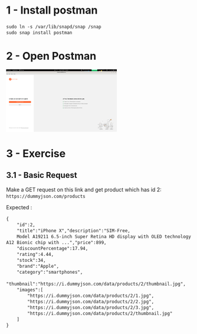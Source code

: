 # 1 - Install postman

```sudo dnf install snapd
sudo ln -s /var/lib/snapd/snap /snap
sudo snap install postman
```

# 2 - Open Postman

<img src="https://github.com/Anat94/workshop-postman/blob/main/Postman.png" width="300"/>

# 3 - Exercise
## 3.1 - Basic Request
Make a GET request on this link and get product which has id 2:
``https://dummyjson.com/products``

Expected :

```
{
    "id":2,
    "title":"iPhone X","description":"SIM-Free,
    Model A19211 6.5-inch Super Retina HD display with OLED technology A12 Bionic chip with ...","price":899,
    "discountPercentage":17.94,
    "rating":4.44,
    "stock":34,
    "brand":"Apple",
    "category":"smartphones",
    "thumbnail":"https://i.dummyjson.com/data/products/2/thumbnail.jpg",
    "images":[
        "https://i.dummyjson.com/data/products/2/1.jpg",
        "https://i.dummyjson.com/data/products/2/2.jpg",
        "https://i.dummyjson.com/data/products/2/3.jpg",
        "https://i.dummyjson.com/data/products/2/thumbnail.jpg"
    ]
}
```